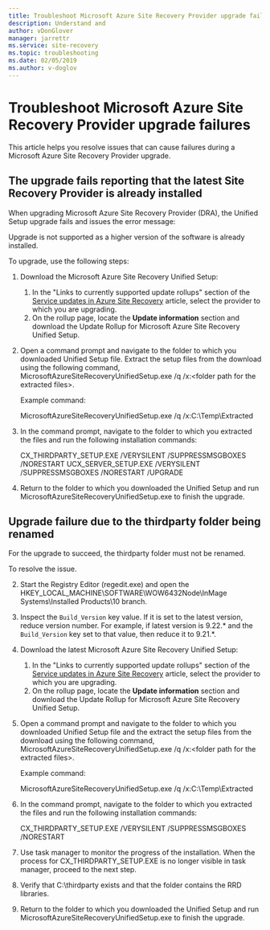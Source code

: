 ```yaml
---
title: Troubleshoot Microsoft Azure Site Recovery Provider upgrade failures | Microsoft Docs
description: Understand and 
author: vDonGlover
manager: jarrettr
ms.service: site-recovery
ms.topic: troubleshooting
ms.date: 02/05/2019
ms.author: v-doglov
---
```


# Troubleshoot Microsoft Azure Site Recovery Provider upgrade failures

This article helps you resolve issues that can cause failures during a Microsoft Azure Site Recovery Provider upgrade.

## The upgrade fails reporting that the latest Site Recovery Provider is already installed

When upgrading Microsoft Azure Site Recovery Provider (DRA), the Unified Setup upgrade fails and issues the error message:

Upgrade is not supported as a higher version of the software is already installed.

To upgrade, use the following steps:

1. Download the Microsoft Azure Site Recovery Unified Setup:
   1. In the "Links to currently supported update rollups" section of the [Service updates in Azure Site Recovery](service-updates-how-to.md##links-to-currently-supported-update-rollups) article, select the provider to which you are upgrading.
   2. On the rollup page, locate the **Update information** section and download the Update Rollup for Microsoft Azure Site Recovery Unified Setup.

2. Open a command prompt and navigate to the folder to which you downloaded Unified Setup file. Extract the setup files from the download using the following command, MicrosoftAzureSiteRecoveryUnifiedSetup.exe /q /x:&lt;folder path for the extracted files&gt;.
	
	Example command:

	MicrosoftAzureSiteRecoveryUnifiedSetup.exe /q /x:C:\Temp\Extracted

3. In the command prompt, navigate to the folder to which you extracted the files and run the following installation commands:
   
	CX_THIRDPARTY_SETUP.EXE /VERYSILENT /SUPPRESSMSGBOXES /NORESTART
	UCX_SERVER_SETUP.EXE /VERYSILENT /SUPPRESSMSGBOXES /NORESTART /UPGRADE

1. Return to the folder to which you downloaded the Unified Setup and run MicrosoftAzureSiteRecoveryUnifiedSetup.exe to finish the upgrade. 

## Upgrade failure due to the thirdparty folder being renamed

For the upgrade to succeed, the thirdparty folder must not be renamed.

To resolve the issue.

2. Start the Registry Editor (regedit.exe) and open the HKEY_LOCAL_MACHINE\SOFTWARE\WOW6432Node\InMage Systems\Installed Products\10 branch.
3. Inspect the `Build_Version` key value. If it is set to the latest version, reduce version number. For example, if latest version is 9.22.\* and the `Build_Version` key set to that value, then reduce it to 9.21.\*.
4. Download the latest Microsoft Azure Site Recovery Unified Setup:
   1. In the "Links to currently supported update rollups" section of the [Service updates in Azure Site Recovery](service-updates-how-to.md##links-to-currently-supported-update-rollups) article, select the provider to which you are upgrading.
   2. On the rollup page, locate the **Update information** section and download the Update Rollup for Microsoft Azure Site Recovery Unified Setup.
5. Open a command prompt and navigate to the folder to which you downloaded Unified Setup file and the extract the setup files from the download using the following command, MicrosoftAzureSiteRecoveryUnifiedSetup.exe /q /x:&lt;folder path for the extracted files&gt;.

	Example command:

	MicrosoftAzureSiteRecoveryUnifiedSetup.exe /q /x:C:\Temp\Extracted

4. In the command prompt, navigate to the folder to which you extracted the files and run the following installation commands:
   
	CX_THIRDPARTY_SETUP.EXE /VERYSILENT /SUPPRESSMSGBOXES /NORESTART

5. Use task manager to monitor the progress of the installation. When the process for CX_THIRDPARTY_SETUP.EXE is no longer visible in task manager, proceed to the next step.
6. Verify that C:\thirdparty exists and that the folder contains the RRD libraries.
1. Return to the folder to which you downloaded the Unified Setup and run MicrosoftAzureSiteRecoveryUnifiedSetup.exe to finish the upgrade. 